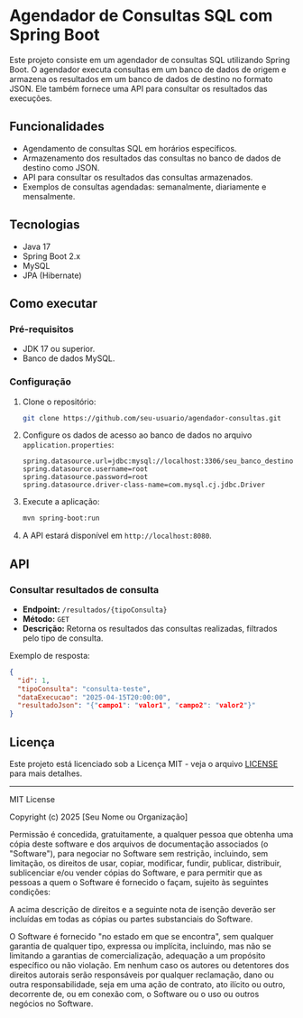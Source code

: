 
# Agendador de Consultas SQL com Spring Boot

Este projeto consiste em um agendador de consultas SQL utilizando Spring Boot. O agendador executa consultas em um banco de dados de origem e armazena os resultados em um banco de dados de destino no formato JSON. Ele também fornece uma API para consultar os resultados das execuções.

## Funcionalidades

- Agendamento de consultas SQL em horários específicos.
- Armazenamento dos resultados das consultas no banco de dados de destino como JSON.
- API para consultar os resultados das consultas armazenados.
- Exemplos de consultas agendadas: semanalmente, diariamente e mensalmente.

## Tecnologias

- Java 17
- Spring Boot 2.x
- MySQL
- JPA (Hibernate)

## Como executar

### Pré-requisitos

- JDK 17 ou superior.
- Banco de dados MySQL.

### Configuração

1. Clone o repositório:

   ```bash
   git clone https://github.com/seu-usuario/agendador-consultas.git
   ```

2. Configure os dados de acesso ao banco de dados no arquivo `application.properties`:

   ```properties
   spring.datasource.url=jdbc:mysql://localhost:3306/seu_banco_destino
   spring.datasource.username=root
   spring.datasource.password=root
   spring.datasource.driver-class-name=com.mysql.cj.jdbc.Driver
   ```

3. Execute a aplicação:

   ```bash
   mvn spring-boot:run
   ```

4. A API estará disponível em `http://localhost:8080`.

## API

### Consultar resultados de consulta

- **Endpoint:** `/resultados/{tipoConsulta}`
- **Método:** `GET`
- **Descrição:** Retorna os resultados das consultas realizadas, filtrados pelo tipo de consulta.

Exemplo de resposta:

```json
{
  "id": 1,
  "tipoConsulta": "consulta-teste",
  "dataExecucao": "2025-04-15T20:00:00",
  "resultadoJson": "{"campo1": "valor1", "campo2": "valor2"}"
}
```

## Licença

Este projeto está licenciado sob a Licença MIT - veja o arquivo [LICENSE](LICENSE) para mais detalhes.

---

MIT License

Copyright (c) 2025 [Seu Nome ou Organização]

Permissão é concedida, gratuitamente, a qualquer pessoa que obtenha uma cópia deste software e dos arquivos de documentação associados (o "Software"), para negociar no Software sem restrição, incluindo, sem limitação, os direitos de usar, copiar, modificar, fundir, publicar, distribuir, sublicenciar e/ou vender cópias do Software, e para permitir que as pessoas a quem o Software é fornecido o façam, sujeito às seguintes condições:

A acima descrição de direitos e a seguinte nota de isenção deverão ser incluídas em todas as cópias ou partes substanciais do Software.

O Software é fornecido "no estado em que se encontra", sem qualquer garantia de qualquer tipo, expressa ou implícita, incluindo, mas não se limitando a garantias de comercialização, adequação a um propósito específico ou não violação. Em nenhum caso os autores ou detentores dos direitos autorais serão responsáveis por qualquer reclamação, dano ou outra responsabilidade, seja em uma ação de contrato, ato ilícito ou outro, decorrente de, ou em conexão com, o Software ou o uso ou outros negócios no Software.
